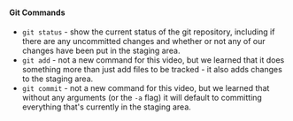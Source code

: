 #### Git Commands
* `git status` - show the current status of the git repository, including if there are any uncommitted changes and whether or not any of our changes have been put in the staging area.
* `git add` - not a new command for this video, but we learned that it does something more than just add files to be tracked - it also adds changes to the staging area.
* `git commit` - not a new command for this video, but we learned that without any arguments (or the `-a` flag) it will default to committing everything that's currently in the staging area.